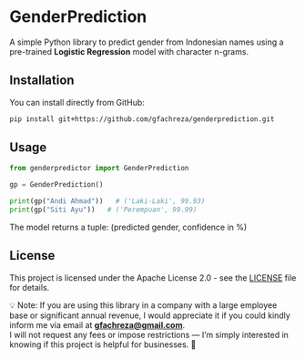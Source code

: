 # GenderPrediction

A simple Python library to predict gender from Indonesian names using a pre-trained **Logistic Regression** model with character n-grams.

## Installation

You can install directly from GitHub:

```bash
pip install git+https://github.com/gfachreza/genderprediction.git
```

## Usage

```python
from genderpredictor import GenderPrediction

gp = GenderPrediction()

print(gp("Andi Ahmad"))   # ('Laki-Laki', 99.93)
print(gp("Siti Ayu"))   # ('Perempuan', 99.99)
```

The model returns a tuple:
(predicted gender, confidence in %)

## License

This project is licensed under the Apache License 2.0 - see the [LICENSE](LICENSE) file for details.

💡 Note: If you are using this library in a company with a large employee base or significant annual revenue, I would appreciate it if you could kindly inform me via email at **gfachreza@gmail.com**.  
I will not request any fees or impose restrictions — I’m simply interested in knowing if this project is helpful for businesses. 🙂
